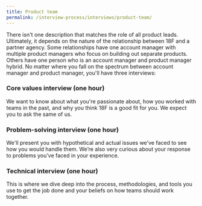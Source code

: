 ```yaml
---
title: Product team
permalink: /interview-process/interviews/product-team/
---
```


There isn't one description that matches the role of all product leads. Ultimately, it depends on the nature of the relationship between 18F and a partner agency. Some relationships have one account manager with multiple product managers who focus on building out separate products. Others have one person who is an account manager and product manager hybrid. No matter where you fall on the spectrum between account manager and product manager, you'll have three interviews:

### Core values interview (one hour)
We want to know about what you're passionate about, how you worked with teams in the past, and why you think 18F is a good fit for you. We expect you to ask the same of us. 

### Problem-solving interview (one hour)
We'll present you with hypothetical and actual issues we've faced to see how you would handle them. We’re also very curious about your response to problems you’ve faced in your experience.

### Technical interview (one hour)
This is where we dive deep into the process, methodologies, and tools you use to get the job done and your beliefs on how teams should work together.
